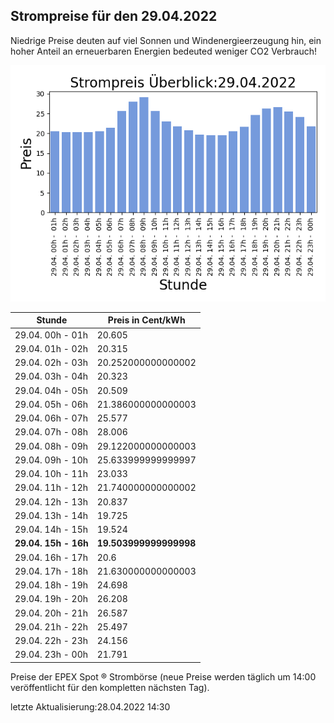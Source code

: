 
## Strompreise für den 29.04.2022

Niedrige Preise deuten auf viel Sonnen und Windenergieerzeugung hin, ein hoher Anteil an erneuerbaren Energien bedeuted weniger CO2 Verbrauch!

![Strompreis übersicht](imgs/strompreis_uebersicht.png)

| Stunde | Preis in Cent/kWh |
|---|---|
| 29.04. 00h -  01h | 20.605 | 
| 29.04. 01h -  02h | 20.315 | 
| 29.04. 02h -  03h | 20.252000000000002 | 
| 29.04. 03h -  04h | 20.323 | 
| 29.04. 04h -  05h | 20.509 | 
| 29.04. 05h -  06h | 21.386000000000003 | 
| 29.04. 06h -  07h | 25.577 | 
| 29.04. 07h -  08h | 28.006 | 
| 29.04. 08h -  09h | 29.122000000000003 | 
| 29.04. 09h -  10h | 25.633999999999997 | 
| 29.04. 10h -  11h | 23.033 | 
| 29.04. 11h -  12h | 21.740000000000002 | 
| 29.04. 12h -  13h | 20.837 | 
| 29.04. 13h -  14h | 19.725 | 
| 29.04. 14h -  15h | 19.524 | 
| **29.04. 15h -  16h** | **19.503999999999998** | 
| 29.04. 16h -  17h | 20.6 | 
| 29.04. 17h -  18h | 21.630000000000003 | 
| 29.04. 18h -  19h | 24.698 | 
| 29.04. 19h -  20h | 26.208 | 
| 29.04. 20h -  21h | 26.587 | 
| 29.04. 21h -  22h | 25.497 | 
| 29.04. 22h -  23h | 24.156 | 
| 29.04. 23h -  00h | 21.791 | 

Preise der EPEX Spot ® Strombörse (neue Preise werden täglich um 14:00 veröffentlicht für den kompletten nächsten Tag).

letzte Aktualisierung:28.04.2022 14:30